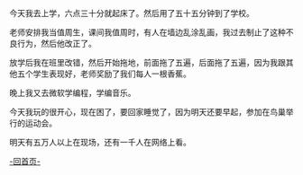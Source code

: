 今天我去上学，六点三十分就起床了。然后用了五十五分钟到了学校。

老师安排我当值周生，课间我值周时，有人在墙边乱涂乱画，我过去制止了这种不良行为，然后他改正了。

放学后我在班里改错，然后开始拖地，前面拖了五遍，后面拖了五遍，因为我跟其他五个学生表现好，老师奖励了我们每人一根香蕉。

晚上我又去微软学编程，学编音乐。

今天我玩的很开心，现在困了，要回家睡觉了，因为明天还要早起，参加在鸟巢举行的运动会。

明天有五万人以上在现场，还有一千人在网络上看。

[-回首页-](./README.md)
